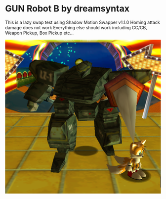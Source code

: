 # GUN Robot B by dreamsyntax

This is a lazy swap test using Shadow Motion Swapper v1.1.0
Homing attack damage does not work
Everything else should work including CC/CB, Weapon Pickup, Box Pickup etc...

<img src="https://raw.githubusercontent.com/ShadowTheHedgehogHacking/CharacterMods/main/shadow/Custom%20BON%20MTP/GUN%20Robot%20B%20by%20dreamsyntax/preview.png" align="center" />
